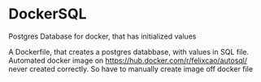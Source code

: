 # DockerSQL
Postgres Database for docker, that has initialized values

A Dockerfile, that creates a postgres databbase, with values in SQL file. 
Automated docker image on https://hub.docker.com/r/felixcao/autosql/ never created correctly. So have to manually create image off docker file   
